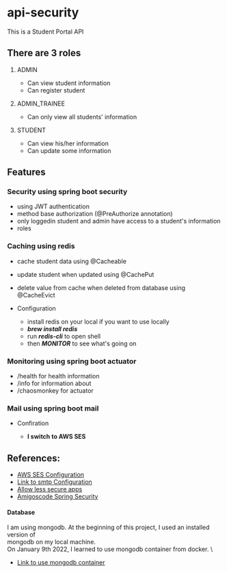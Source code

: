 # api-security
This is a Student Portal API

## There are 3 roles
1. ADMIN
   * Can view student information
   * Can register student

2. ADMIN_TRAINEE
   * Can only view all students' information 
3. STUDENT
   * Can view his/her information
   * Can update some information
## Features
### Security using spring boot security
* using JWT authentication
* method base authorization (@PreAuthorize annotation)
* only loggedin student and admin have access to a student's information
* roles
### Caching using redis
* cache student data using @Cacheable
* update student when updated using @CachePut
* delete value from cache when deleted from database using @CacheEvict
    
* Configuration
  * install redis on your local if you want to use locally
  * ***brew install redis***
  * run ***redis-cli*** to open shell
  * then ***MONITOR*** to see what's going on
### Monitoring using spring boot actuator
  * /health for health information
  * /info for information about
  * /chaosmonkey for actuator
### Mail using spring boot mail
  * Confiration
  
    * **I switch to AWS SES**
## References:
  * [AWS SES Configuration](https://mmafrar.medium.com/sending-emails-in-spring-boot-with-amazon-ses-smtp-interface-185fc7ca3725)
  * [Link to smtp Configuration](https://www.jotform.com/help/392-how-to-use-your-gmail-account-as-your-email-sender-via-smtp/)
  * [Allow less secure apps](https://www.google.com/settings/security/lesssecureapps)
  * [Amigoscode Spring Security](https://www.youtube.com/watch?v=her_7pa0vrg)

#### Database
I am using mongodb. At the beginning of this project, I used an installed version of \
mongodb on my local machine. \
On January 9th 2022, I learned to use mongodb container from docker. \
 * [Link to use mongodb container](https://www.thepolyglotdeveloper.com/2019/01/getting-started-mongodb-docker-container-deployment/)